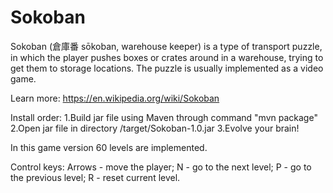 # Sokoban

Sokoban (倉庫番 sōkoban, warehouse keeper) is a type of transport puzzle, in which the player pushes boxes or crates around in a warehouse, trying to get them to storage locations. The puzzle is usually implemented as a video game.

Learn more: https://en.wikipedia.org/wiki/Sokoban

Install order:
1.Build jar file using Maven through command "mvn package"
2.Open jar file in directory /target/Sokoban-1.0.jar
3.Evolve your brain!

In this game version 60 levels are implemented.

Сontrol keys:
Arrows - move the player;
N - go to the next level;
P - go to the previous level;
R - reset current level.
